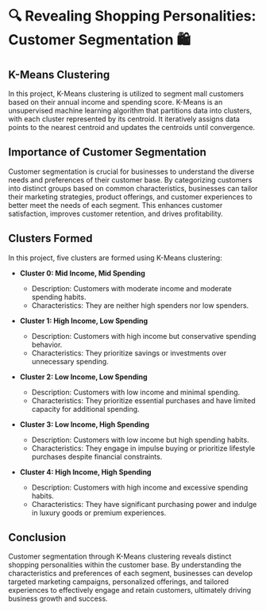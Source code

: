 # 🔍 Revealing Shopping Personalities: Customer Segmentation 🛍️

## K-Means Clustering

In this project, K-Means clustering is utilized to segment mall customers based on their annual income and spending score. K-Means is an unsupervised machine learning algorithm that partitions data into clusters, with each cluster represented by its centroid. It iteratively assigns data points to the nearest centroid and updates the centroids until convergence.

## Importance of Customer Segmentation

Customer segmentation is crucial for businesses to understand the diverse needs and preferences of their customer base. By categorizing customers into distinct groups based on common characteristics, businesses can tailor their marketing strategies, product offerings, and customer experiences to better meet the needs of each segment. This enhances customer satisfaction, improves customer retention, and drives profitability.

## Clusters Formed

In this project, five clusters are formed using K-Means clustering:

- **Cluster 0: Mid Income, Mid Spending**
  - Description: Customers with moderate income and moderate spending habits.
  - Characteristics: They are neither high spenders nor low spenders.

- **Cluster 1: High Income, Low Spending**
  - Description: Customers with high income but conservative spending behavior.
  - Characteristics: They prioritize savings or investments over unnecessary spending.

- **Cluster 2: Low Income, Low Spending**
  - Description: Customers with low income and minimal spending.
  - Characteristics: They prioritize essential purchases and have limited capacity for additional spending.

- **Cluster 3: Low Income, High Spending**
  - Description: Customers with low income but high spending habits.
  - Characteristics: They engage in impulse buying or prioritize lifestyle purchases despite financial constraints.

- **Cluster 4: High Income, High Spending**
  - Description: Customers with high income and excessive spending habits.
  - Characteristics: They have significant purchasing power and indulge in luxury goods or premium experiences.

## Conclusion

Customer segmentation through K-Means clustering reveals distinct shopping personalities within the customer base. By understanding the characteristics and preferences of each segment, businesses can develop targeted marketing campaigns, personalized offerings, and tailored experiences to effectively engage and retain customers, ultimately driving business growth and success.
